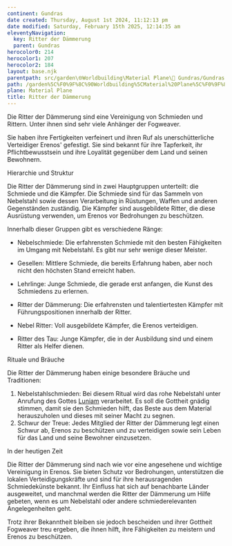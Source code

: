 ```yaml
---
continent: Gundras
date created: Thursday, August 1st 2024, 11:12:13 pm
date modified: Saturday, February 15th 2025, 12:14:35 am
eleventyNavigation:
  key: Ritter der Dämmerung
  parent: Gundras
herocolor0: 214
herocolor1: 207
herocolor2: 184
layout: base.njk
parentpath: src/garden\🌐Worldbuilding\Material Plane\🏰 Gundras/Gundras.md
path: /garden%5C%F0%9F%8C%90Worldbuilding%5CMaterial%20Plane%5C%F0%9F%8F%B0%20Gundras%5CFactions/Ritter%20der%20D%C3%A4mmerung/
plane: Material Plane
title: Ritter der Dämmerung
---
```


Die Ritter der Dämmerung sind eine Vereinigung von Schmieden und Rittern. Unter ihnen sind sehr viele Anhänger der Fogweaver.

Sie haben ihre Fertigkeiten verfeinert und ihren Ruf als unerschütterliche Verteidiger Erenos' gefestigt. Sie sind bekannt für ihre Tapferkeit, ihr Pflichtbewusstsein und ihre Loyalität gegenüber dem Land und seinen Bewohnern.

Hierarchie und Struktur

Die Ritter der Dämmerung sind in zwei Hauptgruppen unterteilt: die Schmiede und die Kämpfer. Die Schmiede sind für das Sammeln von Nebelstahl sowie dessen Verarbeitung in Rüstungen, Waffen und anderen Gegenständen zuständig. Die Kämpfer sind ausgebildete Ritter, die diese Ausrüstung verwenden, um Erenos vor Bedrohungen zu beschützen.

Innerhalb dieser Gruppen gibt es verschiedene Ränge:

- Nebelschmiede: Die erfahrensten Schmiede mit den besten Fähigkeiten im Umgang mit Nebelstahl. Es gibt nur sehr wenige dieser Meister.
- Gesellen: Mittlere Schmiede, die bereits Erfahrung haben, aber noch nicht den höchsten Stand erreicht haben.
- Lehrlinge: Junge Schmiede, die gerade erst anfangen, die Kunst des Schmiedens zu erlernen.

- Ritter der Dämmerung: Die erfahrensten und talentiertesten Kämpfer mit Führungspositionen innerhalb der Ritter.
- Nebel Ritter: Voll ausgebildete Kämpfer, die Erenos verteidigen.
- Ritter des Tau: Junge Kämpfer, die in der Ausbildung sind und einem Ritter als Helfer dienen.

Rituale und Bräuche

Die Ritter der Dämmerung haben einige besondere Bräuche und Traditionen:

1. Nebelstahlschmieden: Bei diesem Ritual wird das rohe Nebelstahl unter Anrufung des Gottes [Luniam](/garden/%F0%9F%8C%90Worldbuilding%5CNether%20Plane%5CGods/Luniam) verarbeitet. Es soll die Gottheit gnädig stimmen, damit sie den Schmieden hilft, das Beste aus dem Material herauszuholen und dieses mit seiner Macht zu segnen. 
2. Schwur der Treue: Jedes Mitglied der Ritter der Dämmerung legt einen Schwur ab, Erenos zu beschützen und zu verteidigen sowie sein Leben für das Land und seine Bewohner einzusetzen.

In der heutigen Zeit

Die Ritter der Dämmerung sind nach wie vor eine angesehene und wichtige Vereinigung in Erenos. Sie bieten Schutz vor Bedrohungen, unterstützen die lokalen Verteidigungskräfte und sind für ihre herausragenden Schmiedekünste bekannt. Ihr Einfluss hat sich auf benachbarte Länder ausgeweitet, und manchmal werden die Ritter der Dämmerung um Hilfe gebeten, wenn es um Nebelstahl oder andere schmiederelevanten Angelegenheiten geht.

Trotz ihrer Bekanntheit bleiben sie jedoch bescheiden und ihrer Gottheit Fogweaver treu ergeben, die ihnen hilft, ihre Fähigkeiten zu meistern und Erenos zu beschützen.